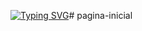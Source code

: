 [![Typing SVG](https://readme-typing-svg.demolab.com/?lines=First+line+of+text;Second+line+of+text)](https://git.io/typing-svg)# pagina-inicial 
